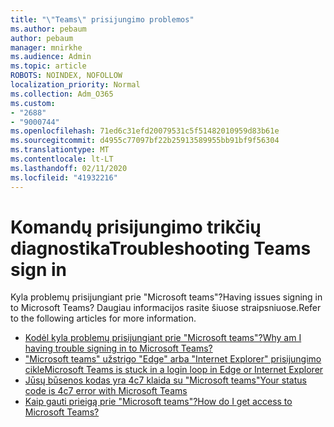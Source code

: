 ```yaml
---
title: "\"Teams\" prisijungimo problemos"
ms.author: pebaum
author: pebaum
manager: mnirkhe
ms.audience: Admin
ms.topic: article
ROBOTS: NOINDEX, NOFOLLOW
localization_priority: Normal
ms.collection: Adm_O365
ms.custom:
- "2688"
- "9000744"
ms.openlocfilehash: 71ed6c31efd20079531c5f51482010959d83b61e
ms.sourcegitcommit: d4955c77097bf22b25913589955bb91bf9f56304
ms.translationtype: MT
ms.contentlocale: lt-LT
ms.lasthandoff: 02/11/2020
ms.locfileid: "41932216"
---
```

# <a name="troubleshooting-teams-sign-in"></a><span data-ttu-id="105e7-102">Komandų prisijungimo trikčių diagnostika</span><span class="sxs-lookup"><span data-stu-id="105e7-102">Troubleshooting Teams sign in</span></span> 

<span data-ttu-id="105e7-103">Kyla problemų prisijungiant prie "Microsoft teams"?</span><span class="sxs-lookup"><span data-stu-id="105e7-103">Having issues signing in to Microsoft Teams?</span></span> <span data-ttu-id="105e7-104">Daugiau informacijos rasite šiuose straipsniuose.</span><span class="sxs-lookup"><span data-stu-id="105e7-104">Refer to the following articles for more information.</span></span>

- [<span data-ttu-id="105e7-105">Kodėl kyla problemų prisijungiant prie "Microsoft teams"?</span><span class="sxs-lookup"><span data-stu-id="105e7-105">Why am I having trouble signing in to Microsoft Teams?</span></span>](https://support.office.com/article/a02f683b-61a3-4008-9447-ee60c5593b0f?ui=en-US&rs=en-US&ad=US)
- [<span data-ttu-id="105e7-106">"Microsoft teams" užstrigo "Edge" arba "Internet Explorer" prisijungimo cikle</span><span class="sxs-lookup"><span data-stu-id="105e7-106">Microsoft Teams is stuck in a login loop in Edge or Internet Explorer</span></span>](https://docs.microsoft.com/microsoftteams/troubleshoot/teams-sign-in/sign-in-loop)
- [<span data-ttu-id="105e7-107">Jūsų būsenos kodas yra 4c7 klaida su "Microsoft teams"</span><span class="sxs-lookup"><span data-stu-id="105e7-107">Your status code is 4c7 error with Microsoft Teams</span></span>](https://support.microsoft.com/help/4041047/modern-authentication-failed-here-status-code-is-4c7-when-signing-in-t)
- [<span data-ttu-id="105e7-108">Kaip gauti prieigą prie "Microsoft teams"?</span><span class="sxs-lookup"><span data-stu-id="105e7-108">How do I get access to Microsoft Teams?</span></span>](https://support.office.com/article/how-do-i-get-access-to-microsoft-teams-fc7f1634-abd3-4f26-a597-9df16e4ca65b?ui=en-US&rs=en-US&ad=US)